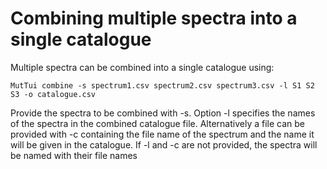 # Combining multiple spectra into a single catalogue

Multiple spectra can be combined into a single catalogue using:
```
MutTui combine -s spectrum1.csv spectrum2.csv spectrum3.csv -l S1 S2 S3 -o catalogue.csv
```

Provide the spectra to be combined with -s. Option -l specifies the names of the spectra in the combined catalogue file. Alternatively a file can be provided with -c containing the file name of the spectrum and the name it will be given in the catalogue. If -l and -c are not provided, the spectra will be named with their file names
